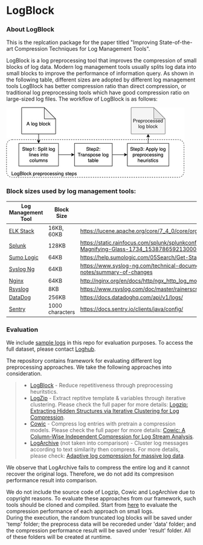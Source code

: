 # LogBlock

### About LogBlock
This is the replcation package for the paper titled "Improving State-of-the-art Compression Techniques for Log Management Tools". 

 
LogBlock is a log preprocessing tool that improves the compression of small blocks of log data.
Modern log management tools usually splits log data into small blocks to improve the performance of information query. As shown in the following table, different sizes are adopted by different log management tools 
LogBlock has better compression ratio than direct compression, or traditional log preprocessing tools which have good compression ratio on large-sized log files.
The workflow of LogBlock is as follows:

![Alt text](./figs/Logblock_workflow.jpg?raw=true "Workflow of LogBlock")

### Block sizes used by log management tools:

| Log Management Tool | Block Size | Reference |
| ------ | ------ | ------ |
| [ELK Stack](https://www.elastic.co/what-is/elk-stack) | 16KB, 60KB | https://lucene.apache.org/core/7_4_0/core/org/apache/lucene/codecs/lucene50/Lucene50StoredFieldsFormat.html |
| [Splunk](https://www.splunk.com/) | 128KB | https://static.rainfocus.com/splunk/splunkconf18/sess/1523558790516001KFjM/finalPDF/Behind-The-Magnifying-Glass-1734_1538786592130001CBKR.pdf | 
| [Sumo Logic](https://www.sumologic.com/) | 64KB | https://help.sumologic.com/05Search/Get-Started-with-Search/Search-Basics/Search-Large-Messages |
| [Syslog Ng](https://www.syslog-ng.com/) | 64KB | https://www.syslog-ng.com/technical-documents/doc/syslog-ng-open-source-edition/3.16/release-notes/summary-of-changes |
| [Nginx](https://www.nginx.com/) | 64KB | http://nginx.org/en/docs/http/ngx_http_log_module.html |
| [Rsyslog](https://www.rsyslog.com/) | 8KB | https://www.rsyslog.com/doc/master/rainerscript/global.html |
| [DataDog](https://www.datadoghq.com/) | 256KB | https://docs.datadoghq.com/api/v1/logs/ |
| [Sentry](https://sentry.io/welcome/) | 1000 characters | https://docs.sentry.io/clients/java/config/ |


### Evaluation

We include [sample logs](./logs) in this repo for evaluation purposes. 
To access the full dataset, please contact [Loghub](https://github.com/logpai/loghub).
  

The repository contains framework for evaluating different log preprocessing approaches. We take the following approaches into consideration. 
> * [LogBlock](./LogBlock) - Reduce repetitiveness through preprocessing heuritstics. 
> * [LogZip](https://github.com/logpai/logzip) - Extract reptitve template & variables through iterative clustering. Please check the full paper for more details: [Logzip: Extracting Hidden Structures via Iterative Clustering for Log Compression](https://ieeexplore.ieee.org/document/8952406). 
> * [Cowic](https://github.com/linhao1990/cowic) - Compress log entries with pretrain a compression models. Please check the full paper for more details: [Cowic: A Column-Wise Independent Compression for Log Stream Analysis](https://ieeexplore.ieee.org/document/7152468). 
> * [LogArchive](https://github.com/robertchristensen/log_archive_v0) (not taken into comparison) - Cluster log messages according to text similarity then compress. For more details, please check: [Adaptive log compression for massive log data](https://dl.acm.org/doi/10.1145/2463676.2465341).

We observe that LogArchive fails to compress the entire log and it cannot recover the original logs. Therefore, we do not add its compresison performance result into comparison. 

[//]: <> (comment)
We do not include the source code of Logzip, Cowic and LogArchive due to copyright reasons. 
To evaluate these approaches from our framework, such tools should be cloned and compiled.
Start from [here](./py/main.py) to evaluate the compression performance of each approach on small logs.   
During the execution, the random truncated log blocks will be saved under 'temp' folder; the preprocess data will be recoreded under 'data' folder; and the compression performance result will be saved under 'result' folder.
All of these folders will be created at runtime.
